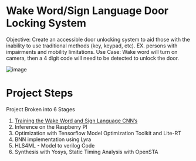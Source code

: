 <h1> Wake Word/Sign Language Door Locking System </h1>


Objective: Create an accessible door unlocking system to aid those with the inability to use traditional methods (key, keypad, etc). EX. persons with impairments and mobility limitations.
Use Case: Wake word will turn on camera, then a 4 digit code will need to be detected to unlock the door.

![image](https://github.com/user-attachments/assets/6e40e04d-a8b9-40f4-a6fc-46f5e36e94f9)

 

<h1> Project Steps </h1>

Project Broken into 6 Stages
1.	[Training the Wake Word and Sign Language CNN’s](https://github.com/TC4451/Wake_word_sign_digits/blob/main/training/README.md)
2.	Inference on the Raspberry PI
3.	Optimization with Tensorflow Model Optimization Toolkit and Lite-RT
4.	BNN implementation using Lyra
5.	HLS4ML - Model to verilog Code
6.	Synthesis with Yosys, Static Timing Analysis with OpenSTA

